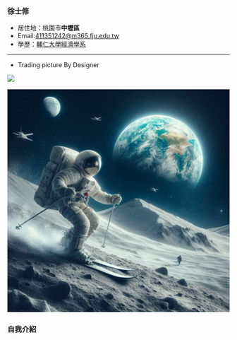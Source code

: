 ### 徐士修

 - 居住地：桃園市**中壢區**
 - Email:411351242@m365.fju.edu.tw
 - 學歷：[輔仁大學經濟學系](https://economics.fju.edu.tw/)
<hr>

- Trading picture By Designer

![](https://i.imgur.com/azcgZPe.jpeg)

![](月球滑雪.jpg)
### 自我介紹
